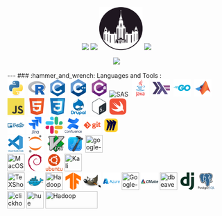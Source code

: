 <div id="header" align="center">
  <img src="https://media.giphy.com/media/IWiAPmq1HS9QZRu8PT/giphy-downsized-large.gif" width="100"/>
  <img src="https://media.giphy.com/media/hqU2KkjW5bE2v2Z7Q2/giphy.gif" width="100"/>
  <a href="https://istina.msu.ru/profile/xnikon/"><img src="https://github.com/charonxnikon/SHADERTOY_projects/blob/main/msu.png" width="100"/></a>  <a href="https://istina.msu.ru/profile/xnikon/"><img src="https://media.giphy.com/media/LdY9N2X4CrMzb4weLx/giphy.gif" width="100"/></a>
</div>
<p align="center">
  <img src="https://readme-typing-svg.demolab.com/?lines=Type+messages+everywhere!;Add+a+bio+to+your+profile!;Add+a+description+to+your+repo!;Make+your+readme+stand+out!&font=Fira%20Code&center=true&width=380&height=50&duration=4000&pause=1000">
</p>
---
### :hammer_and_wrench: Languages and Tools :
<div>
  <img src="https://github.com/devicons/devicon/blob/master/icons/python/python-original.svg" title="python" alt="python" width="40" height="40"/>&nbsp;
  <img src="https://github.com/devicons/devicon/blob/master/icons/r/r-original.svg" title="R" alt="R" width="40" height="40"/>&nbsp;
  <img src="https://github.com/devicons/devicon/blob/master/icons/c/c-original.svg" title="C" alt="C" width="40" height="40"/>&nbsp;
  <img src="https://github.com/devicons/devicon/blob/master/icons/cplusplus/cplusplus-original.svg" title="C++" alt="C++" width="40" height="40"/>&nbsp;
  <img src="https://github.com/devicons/devicon/blob/master/icons/csharp/csharp-original.svg" title="C#" alt="C#" width="40" height="40"/>
   <img src="https://preview.redd.it/uxor04u56xx21.png?width=200&format=png&auto=webp&s=5476aabb5889df633ac963e92acbb9adadd5f7f6" title="SAS" alt="SAS" width="40" height="40"/>&nbsp;
   <img src="https://github.com/devicons/devicon/blob/master/icons/java/java-original-wordmark.svg" title="Java" alt="Java" width="40" height="40"/>&nbsp;
  <img src="https://github.com/devicons/devicon/blob/master/icons/haskell/haskell-original.svg" title="Haskell" alt="Haskell " width="40" height="40"/>&nbsp;
  <img src="https://github.com/devicons/devicon/blob/master/icons/go/go-original-wordmark.svg" title="GO"  alt="GO" width="40" height="40"/>&nbsp;
  <img src="https://github.com/devicons/devicon/blob/master/icons/matlab/matlab-original.svg" title="MATLAB" alt="MATLAB" width="40" height="40"/>&nbsp;
  <img src="https://github.com/devicons/devicon/blob/master/icons/javascript/javascript-original.svg" title="JS" alt="JS" width="40" height="40"/>&nbsp;
  <img src="https://github.com/devicons/devicon/blob/master/icons/html5/html5-original.svg" title="HTML5" alt="HTML" width="40" height="40"/>&nbsp;
  <img src="https://github.com/devicons/devicon/blob/master/icons/css3/css3-original.svg" title="CSS3" alt="CSS3" width="40" height="40"/>&nbsp;
  <img src="https://github.com/devicons/devicon/blob/master/icons/drupal/drupal-original-wordmark.svg" title="Drupal"  alt="Drupal" width="40" height="40"/>&nbsp;
      <img src="https://github.com/devicons/devicon/blob/master/icons/bash/bash-plain.svg" title="Bash" **alt="Bash" width="40" height="40"/>
    <img src="https://github.com/devicons/devicon/blob/master/icons/swift/swift-original.svg" title="Swift"  alt="Swift" width="40" height="40"/>&nbsp;
  <br>
    <img src="https://github.com/devicons/devicon/blob/master/icons/trello/trello-plain-wordmark.svg" title="Trello" **alt="Trello" width="40" height="40"/>
    <img src="https://github.com/devicons/devicon/blob/master/icons/jira/jira-original-wordmark.svg" title="Jira" **alt="Jira" width="40" height="40"/>
  <img src="https://github.com/devicons/devicon/blob/master/icons/slack/slack-original.svg" title="Slack" **alt="Slack" width="40" height="40"/>
    <img src="https://github.com/devicons/devicon/blob/master/icons/confluence/confluence-original-wordmark.svg" title="confluence" **alt="confluence" width="40" height="40"/>
   <img src="https://github.com/devicons/devicon/blob/master/icons/git/git-plain-wordmark.svg" title="git" **alt="git" width="40" height="40"/>
  <img src="https://github.com/charonxnikon/ECONOMICS_RMMC/blob/main/6299f743b04c5ae587c4119d.png" title="Miro" **alt="Miro" width="40" height="40"/>
  <br>
    <img src="https://github.com/devicons/devicon/blob/master/icons/vscode/vscode-original-wordmark.svg" title="vscode" **alt="vscode" width="40" height="40"/>
  <img src="https://github.com/devicons/devicon/blob/master/icons/jupyter/jupyter-original.svg" title="jupyter" alt="jupyter" width="40" height="40"/>&nbsp;
  <img src="https://github.com/devicons/devicon/blob/master/icons/vim/vim-original.svg" title="vim" **alt="vim" width="40" height="40"/>
    <img src="https://github.com/devicons/devicon/blob/master/icons/xcode/xcode-original.svg" title="xcode" **alt="xcode" width="40" height="40"/>
  <img src="https://res.cloudinary.com/apideck/image/upload/v1615737977/icons/google-colab.png" title="google-colab" **alt="google-colab" width="40" height="40"/>
  <br>
       <img src="https://upload.wikimedia.org/wikipedia/commons/thumb/2/22/MacOS_logo_%282017%29.svg/2060px-MacOS_logo_%282017%29.svg.png" title="MacOS"**alt="MacOS" width="40" height="40"/>
    <img src="https://github.com/devicons/devicon/blob/master/icons/debian/debian-original.svg" title="debian" **alt="debian" width="40" height="40"/>
     <img src="https://github.com/devicons/devicon/blob/master/icons/ubuntu/ubuntu-plain-wordmark.svg" title="ubuntu" **alt="ubuntu" width="40" height="40"/>
  <img src="https://upload.wikimedia.org/wikipedia/commons/thumb/2/2b/Kali-dragon-icon.svg/2048px-Kali-dragon-icon.svg.png" title="Kali" **alt="Kali" width="40" height="40"/>
  <br>
  <img src="https://upload.wikimedia.org/wikipedia/commons/thumb/9/95/TeXShop_icon.png/768px-TeXShop_icon.png" title="TeXShop" **alt="TeXShop" width="40" height="40"/>
    <img src="https://github.com/devicons/devicon/blob/master/icons/docker/docker-original.svg" title="docker" **alt="docker" width="40" height="40"/>
  <img src="https://assets.confluent.io/files/6b784911-086f-509b-bcae-7639d6442eab?response_content_disposition=inline&version=a0b1ec4b&account_id=E3DC7592-BA56-4FFC-A81833635367E2D7&signature=hjTv%2FKvD%2Fzw3O2ROlLJajS7WyQNQpHrKSrJUfIBf1c06LR7s52xj7IzrC6%2Bd0ouT4Z15ZOG6mlKdwgC0CZEhBA%3D%3D&expiry=1667692800000" title="Hadoop" **alt="Hadoop" width="40" height="40"/>
   <img src="https://github.com/devicons/devicon/blob/master/icons/tensorflow/tensorflow-original.svg" title="tensorflow" **alt="tensorflow" width="40" height="40"/>
    <img src="https://github.com/devicons/devicon/blob/master/icons/gimp/gimp-original.svg" title="gimp" **alt="gimp" width="40" height="40"/>
  <img src="https://github.com/devicons/devicon/blob/master/icons/azure/azure-original-wordmark.svg" title="azure" **alt="azure" width="40" height="40"/>
  <img src="https://cdn-icons-png.flaticon.com/512/2913/2913989.png" title="Google-Sheets" **alt="Google-Sheets" width="40" height="40"/>
  <img src="https://github.com/devicons/devicon/blob/master/icons/cmake/cmake-original-wordmark.svg" title="cmake" **alt="cmake" width="40" height="40"/>
    <img src="https://dbeaver.com/img/dbeaver-head.png" title="dbeaver" **alt="dbeaver" width="40" height="40"/>
  <img src="https://github.com/devicons/devicon/blob/master/icons/django/django-plain.svg" title="django" **alt="django" width="40" height="40"/>
 <img src="https://github.com/devicons/devicon/blob/master/icons/postgresql/postgresql-original-wordmark.svg" title="postgresql" **alt="postgresql" width="40" height="40"/>
  <img src="https://cdn.cdnlogo.com/logos/c/57/clickhouse.svg" title="clickhouse" **alt="clickhouse" width="40" height="40"/>
    <img src="https://www.clipartmax.com/png/full/256-2568235_just-tap-your-phone-to-get-hadoop-in-the-cloud-hadoop-hue.png" title="hue" **alt="hue" width="40" height="40"/>
  <img src="https://upload.wikimedia.org/wikipedia/commons/thumb/0/0e/Hadoop_logo.svg/1024px-Hadoop_logo.svg.png" title="Hadoop" **alt="Hadoop" width="120" height="40"/>
  
</div>

